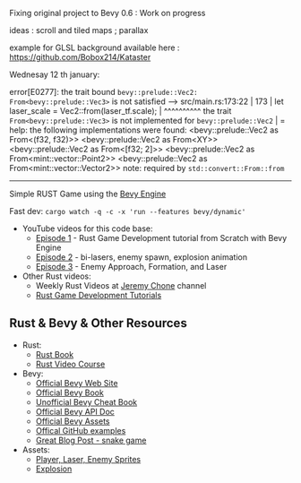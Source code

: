 Fixing original project to Bevy 0.6  : Work on progress

ideas : scroll and tiled maps ; parallax

example for GLSL background  available here : https://github.com/Bobox214/Kataster

Wednesay 12 th january:


error[E0277]: the trait bound `bevy::prelude::Vec2: From<bevy::prelude::Vec3>` is not satisfied
   --> src/main.rs:173:22
    |
173 |             let laser_scale = Vec2::from(laser_tf.scale);
    |                               ^^^^^^^^^^ the trait `From<bevy::prelude::Vec3>` is not implemented for `bevy::prelude::Vec2`
    |
    = help: the following implementations were found:
              <bevy::prelude::Vec2 as From<(f32, f32)>>
              <bevy::prelude::Vec2 as From<XY<f32>>>
              <bevy::prelude::Vec2 as From<[f32; 2]>>
              <bevy::prelude::Vec2 as From<mint::vector::Point2<f32>>>
              <bevy::prelude::Vec2 as From<mint::vector::Vector2<f32>>>
note: required by `std::convert::From::from`

________________________
Simple RUST Game using the [Bevy Engine](https://bevyengine.org/)

Fast dev: `cargo watch -q -c -x 'run --features bevy/dynamic'`

- YouTube videos for this code base:
    - [Episode 1](https://youtu.be/Yb3vInxzKGE) - Rust Game Development tutorial from Scratch with Bevy Engine
    - [Episode 2](https://youtu.be/Dl4PJG0eRhg) - bi-lasers, enemy spawn, explosion animation
    - [Episode 3](https://youtu.be/4nEUX2hf2ZI) - Enemy Approach, Formation, and Laser
- Other Rust videos:
    - Weekly Rust Videos at [Jeremy Chone](https://www.youtube.com/jeremychone) channel
    - [Rust Game Development Tutorials](https://youtube.com/playlist?list=PL7r-PXl6ZPcCB_9zZFU0krBoGK3y5f5Vt)


## Rust & Bevy & Other Resources

- Rust: 
    - [Rust Book](https://doc.rust-lang.org/book/)
    - [Rust Video Course](https://www.youtube.com/playlist?list=PL7r-PXl6ZPcB4jn1_VR3D8tSK9DxOaiQE)
- Bevy: 
    - [Official Bevy Web Site](https://bevyengine.org/)
    - [Official Bevy Book](https://bevyengine.org/learn/book/introduction/)
    - [Unofficial Bevy Cheat Book](https://bevy-cheatbook.github.io/)
    - [Official Bevy API Doc](https://docs.rs/bevy/0.5.0/bevy/)
    - [Official Bevy Assets](https://bevyengine.org/assets/)
    - [Offical GitHub examples](https://github.com/bevyengine/bevy/tree/latest/examples)
    - [Great Blog Post - snake game](https://mbuffett.com/posts/bevy-snake-tutorial/)
- Assets: 
    - [Player, Laser, Enemy Sprites](https://opengameart.org/content/space-shooter-redux)
    - [Explosion](https://opengameart.org/content/explosion)    
